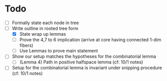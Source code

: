 # Todo
- [ ] Formally state each node in tree
- [ ] Write outline in rooted tree form
    - [x] State wrap up lemmas
    - [ ] Prove the 4,7 to 6 implication (arrive at core having connected 1-dim fibers)
    - [ ] Use Lemmas to prove main statement
- [ ] Show our setup matches the hypotheses for the combinatorial lemma
    - [ ] (Lemma 4) Path in positive halfspace lemma (cf: 10/1 notes)
- [ ] Setup for the combinatorial lemma is invariant under snipping procedure (cf: 10/1 notes)
